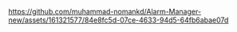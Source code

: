 


https://github.com/muhammad-nomankd/Alarm-Manager-new/assets/161321577/84e8fc5d-07ce-4633-94d5-64fb6abae07d


